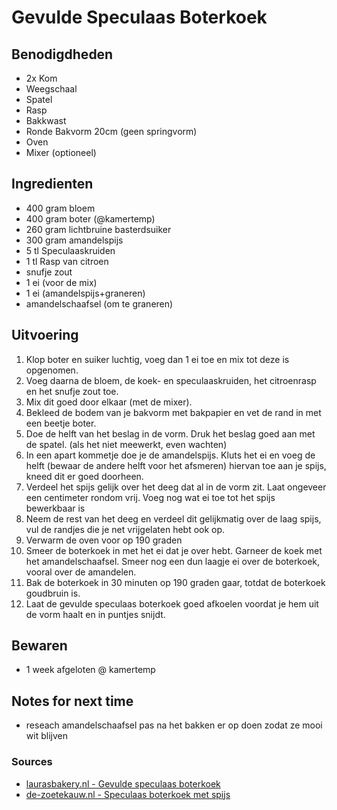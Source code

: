 # Gevulde Speculaas Boterkoek



## Benodigdheden

* 2x Kom
* Weegschaal
* Spatel
* Rasp
* Bakkwast
* Ronde Bakvorm 20cm (geen springvorm)
* Oven
* Mixer (optioneel)

## Ingredienten

* 400 gram bloem
* 400 gram boter (@kamertemp)
* 260 gram lichtbruine basterdsuiker
* 300 gram amandelspijs
* 5 tl Speculaaskruiden
* 1 tl Rasp van citroen
* snufje zout
* 1 ei (voor de mix)
* 1 ei (amandelspijs+graneren)
* amandelschaafsel (om te graneren)


## Uitvoering

1. Klop boter en suiker luchtig, voeg dan 1 ei toe en mix tot deze is opgenomen.
2. Voeg daarna de bloem, de koek- en speculaaskruiden, het citroenrasp en het snufje zout toe.
3. Mix dit goed door elkaar (met de mixer).
4. Bekleed de bodem van je bakvorm met bakpapier en vet de rand in met een beetje boter.
5. Doe de helft van het beslag in de vorm. Druk het beslag goed aan met de spatel. (als het niet meewerkt, even wachten)
6. In een apart kommetje doe je de amandelspijs. Kluts het ei en voeg de helft (bewaar de andere helft voor het afsmeren) hiervan toe aan je spijs, kneed dit er goed doorheen.
7. Verdeel het spijs gelijk over het deeg dat al in de vorm zit. Laat ongeveer een centimeter rondom vrij. Voeg nog wat ei toe tot het spijs bewerkbaar is
8. Neem de rest van het deeg en verdeel dit gelijkmatig over de laag spijs, vul de randjes die je net vrijgelaten hebt ook op.
9. Verwarm de oven voor op 190 graden
10. Smeer de boterkoek in met het ei dat je over hebt. Garneer de koek met het amandelschaafsel. Smeer nog een dun laagje ei over de boterkoek, vooral over de amandelen.
11. Bak de boterkoek in 30 minuten op 190 graden gaar, totdat de boterkoek goudbruin is.
12. Laat de gevulde speculaas boterkoek goed afkoelen voordat je hem uit de vorm haalt en in puntjes snijdt.


## Bewaren

* 1 week afgeloten @ kamertemp

## Notes for next time

- reseach amandelschaafsel pas na het bakken er op doen zodat ze mooi wit blijven

### Sources
* [laurasbakery.nl - Gevulde speculaas boterkoek](https://www.laurasbakery.nl/gevulde-speculaas-boterkoek/)
* [de-zoetekauw.nl - Speculaas boterkoek met spijs](https://www.de-zoetekauw.nl/2017/11/speculaas-boterkoek-spijs/)
